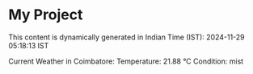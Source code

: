 # My Project

This content is dynamically generated in Indian Time (IST): 2024-11-29 05:18:13 IST


Current Weather in Coimbatore:
Temperature: 21.88 °C
Condition: mist
